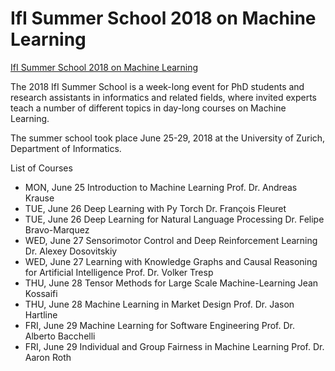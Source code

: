 # IfI Summer School 2018 on Machine Learning

[IfI Summer School 2018 on Machine Learning](https://www.ifi.uzh.ch/en/studies/phd/summer-schools/summerschool2018.html)

The 2018 IfI Summer School is a week-long event for PhD students and research assistants in informatics and related fields, where invited experts teach a number of different topics in day-long courses on Machine Learning.

The summer school took place June 25-29, 2018 at the University of Zurich, Department of Informatics.

List of Courses

* MON, June 25	Introduction to Machine Learning Prof. Dr. Andreas Krause	
* TUE, June 26	Deep Learning with Py Torch Dr. François Fleuret	
* TUE, June 26	Deep Learning for Natural Language Processing Dr. Felipe Bravo-Marquez	
* WED, June 27	Sensorimotor Control and Deep Reinforcement Learning Dr. Alexey Dosovitskiy	
* WED, June 27	Learning with Knowledge Graphs  and Causal Reasoning for Artificial Intelligence Prof. Dr. Volker Tresp	
* THU, June 28	Tensor Methods for Large Scale Machine-Learning	Jean Kossaifi	
* THU, June 28	Machine Learning in Market Design	Prof. Dr. Jason Hartline	
* FRI, June 29	Machine Learning for Software Engineering	Prof. Dr. Alberto Bacchelli	
* FRI, June 29	Individual and Group Fairness in Machine Learning    Prof. Dr. Aaron Roth	
